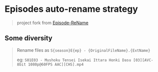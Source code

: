 # Episodes auto-rename strategy

> project fork from [Episode-ReName](https://github.com/Nriver/Episode-ReName)

## Some diversity
> Rename files as `S{season}E{ep} - {OriginalFileName}.{ExtName}`
> 
> eg: `S01E03 - Mushoku Tensei Isekai Ittara Honki Dasu [03][AVC-8bit 1080p@60FPS AAC][CHS].mp4`
